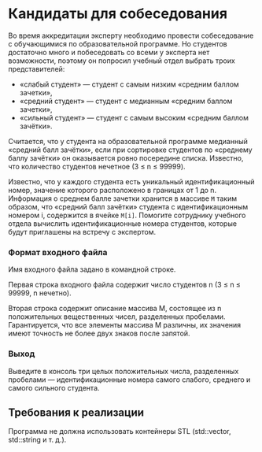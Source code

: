 # Кандидаты для собеседования
Во время аккредитации эксперту необходимо провести собеседование с обучающимися по образовательной программе. 
Но студентов достаточно много и побеседовать со всеми у эксперта нет возможности, поэтому он попросил учебный отдел выбрать троих представителей: 

* «слабый студент» — студент с самым низким «средним баллом зачетки», 
* «средний студент» — студент с медианным «средним баллом зачетки», 
* «сильный студент» — студент с самым высоким «средним баллом зачётки». 

Считается, что у студента на образовательной программе медианный «средний балл зачётки», если при сортировке студентов по «среднему баллу зачётки» он оказывается ровно посередине списка. 
Известно, что количество студентов нечетное (3 ≤ n ≤ 99999). 

Известно, что у каждого студента есть уникальный идентификационный номер, значение которого расположено в границах от 1 до n. 
Информация о среднем балле зачетки хранится в массиве `M` таким образом, что «средний балл зачётки» студента с идентификационным номером i, содержится в ячейке `M[i]`. 
Помогите сотруднику учебного отдела вычислить идентификационные номера студентов, которые будут приглашены на встречу с экспертом.

### Формат входного файла
Имя входного файла задано в командной строке. 

Первая строка входного файла содержит число студентов n (3 ≤ n ≤ 99999, n нечетно). 

Вторая строка содержит описание массива M, состоящее из n положительных вещественных чисел, разделенных пробелами. 
Гарантируется, что все элементы массива M различны, их значения имеют точность не более двух знаков после запятой.

### Выход
Выведите в консоль три целых положительных числа, разделенных пробелами — идентификационные номера самого слабого, среднего и самого сильного студента.

## Требования к реализации
Программа не должна использовать контейнеры STL (std::vector, std::string и т. д.). 
